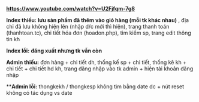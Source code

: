 **https://www.youtube.com/watch?v=U2Fjfqm-7g8**

**Index thiếu:**  **lưu sản phẩm đã thêm vào giỏ hàng (mỗi tk khác nhau)** , 
        địa chỉ đã lưu không hiện lên (nhập d/c mới thì hiện), 
        trang thanh toán (thanhtoan.tc), 
        chi tiết hóa đơn (hoadon.php),
        tìm kiếm sp, trang edit thông tin kh
        
**Index lỗi:** **đăng xuất nhưng tk vẫn còn**
        
**Admin thiếu:** đơn hàng + chi tiết dh,
             thống kế sp + chi tiết,
             thống kê kh + chi tiết + chi tiết hd kh,
             trang đăng nhập vào tk admin + hiện tài khoản đăng nhập

****Admin lỗi:** thongkekh / thongkesp không tìm bằng date dc + nút reset không có tác dụng vs date



            
            
